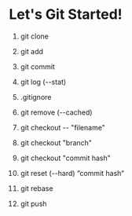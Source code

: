 # Let's Git Started!

1. git clone

2. git add

3. git commit

4. git log (--stat)

5. .gitignore

6. git remove (--cached)

7. git checkout -- "filename"

8. git checkout "branch"

9. git checkout "commit hash"

10. git reset (--hard) “commit hash“

11. git rebase

12. git push
